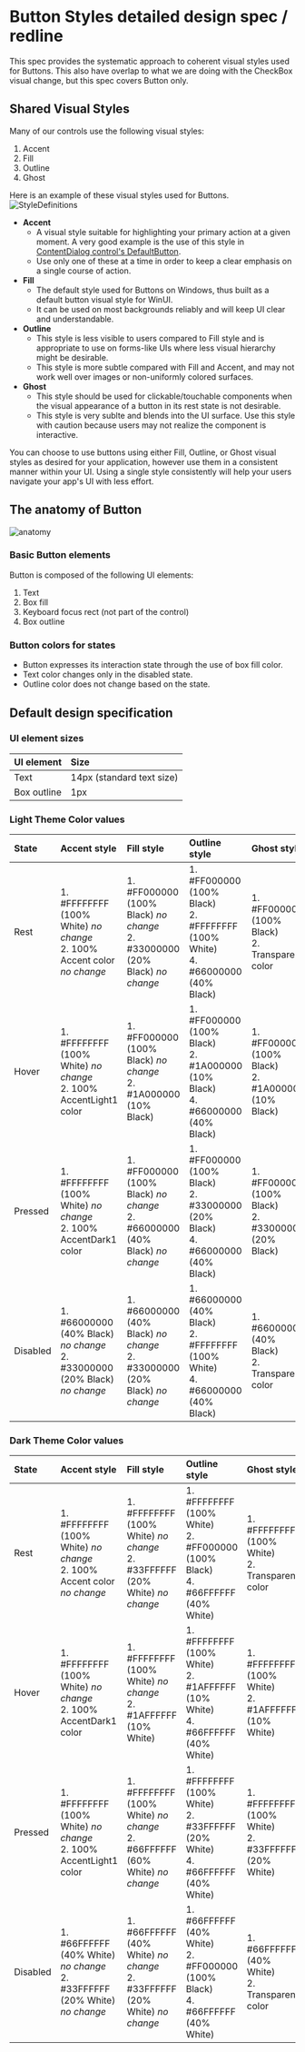 # Button Styles detailed design spec / redline
This spec provides the systematic approach to coherent visual styles used for Buttons. This also have overlap to what we are doing with the CheckBox visual change, but this spec covers Button only.

## Shared Visual Styles
Many of our controls use the following visual styles:
1. Accent
2. Fill
3. Outline
4. Ghost

Here is an example of these visual styles used for Buttons. 
![StyleDefinitions](https://github.com/microsoft/microsoft-ui-xaml-specs/blob/user/chigy/ButtonStyles/active/ButtonStyles/Images/Visibility.png)



* **Accent**
    * A visual style suitable for highlighting your primary action at a given moment. A very good example is the use of this style in [ContentDialog control's DefaultButton](https://docs.microsoft.com/en-us/windows/uwp/design/controls-and-patterns/dialogs-and-flyouts/dialogs#defaultbutton). 
    * Use only one of these at a time in order to keep a clear emphasis on a single course of action.
* **Fill**
    *  The default style used for Buttons on Windows, thus built as a default button visual style for WinUI. 
    *  It can be used on most backgrounds reliably and will keep UI clear and understandable.
* **Outline**
    * This style is less visible to users compared to Fill style and is appropriate to use on forms-like UIs where less visual hierarchy might be desirable.
    * This style is more subtle compared with Fill and Accent, and may not work well over images or non-uniformly colored surfaces.
* **Ghost**
   * This style should be used for clickable/touchable components when the visual appearance of a button in its rest state is not desirable.
   * This style is very sublte and blends into the UI surface. Use this style with caution because users may not realize the component is interactive.
   
You can choose to use buttons using either Fill, Outline, or Ghost visual styles as desired for your application, however use them in a consistent manner within your UI. Using a single style consistently will help your users navigate your app's UI with less effort.

## The anatomy of Button
![anatomy](https://github.com/microsoft/microsoft-ui-xaml-specs/blob/user/chigy/ButtonStyles/active/ButtonStyles/Images/Anatomy.png)

### Basic Button elements
Button is composed of the following UI elements:
1. Text
2. Box fill
3. Keyboard focus rect (not part of the control)
4. Box outline

### Button colors for states
* Button expresses its interaction state through the use of box fill color.
* Text color changes only in the disabled state.
* Outline color does not change based on the state.

## Default design specification
### UI element sizes

| UI element | Size | 
| :---------- | :------- |
| Text | 14px (standard text size) |
| Box outline | 1px |


### Light Theme Color values

| State | Accent style | Fill style | Outline style | Ghost style |
| :---------- | :------- | :------- | :------- | :------- |
| Rest |1. #FFFFFFFF (100% White) *no change* <br/>2. 100% Accent color *no change* |1. #FF000000 (100% Black) *no change* <br/>2. #33000000 (20% Black) *no change* |1. #FF000000 (100% Black) <br/>2. #FFFFFFFF (100% White) <br/>4. #66000000 (40% Black) |1. #FF000000 (100% Black) <br/>2. Transparent color |
| Hover |1. #FFFFFFFF (100% White) *no change* <br/>2. 100% AccentLight1 color |1. #FF000000 (100% Black) *no change* <br/>2. #1A000000 (10% Black) |1. #FF000000 (100% Black) <br/>2. #1A000000 (10% Black) <br/>4. #66000000 (40% Black) |1. #FF000000 (100% Black) <br/>2. #1A000000 (10% Black) |
| Pressed |1. #FFFFFFFF (100% White) *no change* <br/>2. 100% AccentDark1 color|1. #FF000000 (100% Black) *no change* <br/>2. #66000000 (40% Black) *no change*  |1. #FF000000 (100% Black) <br/>2. #33000000 (20% Black) <br/>4. #66000000 (40% Black) |1. #FF000000 (100% Black) <br/>2. #33000000 (20% Black) |
| Disabled |1. #66000000 (40% Black) *no change* <br/>2. #33000000 (20% Black) *no change* |1. #66000000 (40% Black) *no change* <br/>2. #33000000 (20% Black) *no change* |1. #66000000 (40% Black) <br/>2. #FFFFFFFF (100% White) <br/>4. #66000000 (40% Black) |1. #66000000 (40% Black) <br/>2. Transparent color |

### Dark Theme Color values

| State | Accent style | Fill style | Outline style | Ghost style |
| :---------- | :------- | :------- | :------- | :------- |
| Rest |1. #FFFFFFFF (100% White) *no change* <br/>2. 100% Accent color *no change* | 1. #FFFFFFFF (100% White) *no change* <br/>2. #33FFFFFF (20% White) *no change* |1. #FFFFFFFF (100% White) <br/>2. #FF000000 (100% Black) <br/>4. #66FFFFFF (40% White) |1. #FFFFFFFF (100% White) <br/>2. Transparent color |
| Hover |1. #FFFFFFFF (100% White) *no change* <br/>2. 100% AccentDark1 color |1. #FFFFFFFF (100% White) *no change* <br/>2. #1AFFFFFF (10% White) |1. #FFFFFFFF (100% White) <br/>2. #1AFFFFFF (10% White) <br/>4. #66FFFFFF (40% White) |1. #FFFFFFFF (100% White) <br/>2. #1AFFFFFF (10% White) |
| Pressed |1. #FFFFFFFF (100% White) *no change* <br/>2. 100% AccentLight1 color |1. #FFFFFFFF (100% White) *no change* <br/> 2. #66FFFFFF (60% White) *no change* |1. #FFFFFFFF (100% White) <br/>2. #33FFFFFF (20% White) <br/>4. #66FFFFFF (40% White) |1. #FFFFFFFF (100% White) <br/>2. #33FFFFFF (20% White) |
| Disabled |1. #66FFFFFF (40% White) *no change* <br/>2. #33FFFFFF (20% White) *no change* |1. #66FFFFFF (40% White) *no change* <br/>2. #33FFFFFF (20% White) *no change* |1. #66FFFFFF (40% White) <br/>2. #FF000000 (100% Black) <br/>4. #66FFFFFF (40% White)  |1. #66FFFFFF (40% White) <br/>2. Transparent color |


